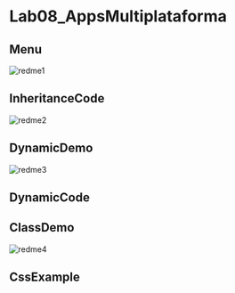 # Lab08_AppsMultiplataforma

## Menu
![redme1](https://user-images.githubusercontent.com/54334317/82264263-32e89180-992a-11ea-84d0-057a1e9b32a3.jpg)

## InheritanceCode
![redme2](https://user-images.githubusercontent.com/54334317/82264408-7ba04a80-992a-11ea-9bbb-01812f0d4122.jpg)

## DynamicDemo
![redme3](https://user-images.githubusercontent.com/54334317/82264510-a4c0db00-992a-11ea-908c-4a85decd21de.jpg)

## DynamicCode


## ClassDemo
![redme4](https://user-images.githubusercontent.com/54334317/82264556-bf934f80-992a-11ea-982a-d288491f803c.jpg)

## CssExample
